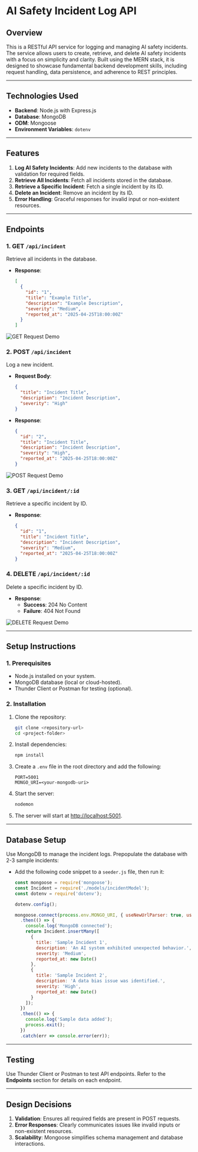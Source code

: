 # AI Safety Incident Log API

## **Overview**
This is a RESTful API service for logging and managing AI safety incidents. The service allows users to create, retrieve, and delete AI safety incidents with a focus on simplicity and clarity. Built using the MERN stack, it is designed to showcase fundamental backend development skills, including request handling, data persistence, and adherence to REST principles.

---

## **Technologies Used**
- **Backend**: Node.js with Express.js
- **Database**: MongoDB
- **ODM**: Mongoose
- **Environment Variables**: `dotenv`

---

## **Features**
1. **Log AI Safety Incidents**: Add new incidents to the database with validation for required fields.
2. **Retrieve All Incidents**: Fetch all incidents stored in the database.
3. **Retrieve a Specific Incident**: Fetch a single incident by its ID.
4. **Delete an Incident**: Remove an incident by its ID.
5. **Error Handling**: Graceful responses for invalid input or non-existent resources.

---

## **Endpoints**
### **1. GET `/api/incident`**
Retrieve all incidents in the database.

- **Response**:
  ```json
  [
    {
      "id": "1",
      "title": "Example Title",
      "description": "Example Description",
      "severity": "Medium",
      "reported_at": "2025-04-25T18:00:00Z"
    }
  ]
  ```

![GET Request Demo](./images/get.png)

### **2. POST `/api/incident`**
Log a new incident.

- **Request Body**:
  ```json
  {
    "title": "Incident Title",
    "description": "Incident Description",
    "severity": "High"
  }
  ```

- **Response**:
  ```json
  {
    "id": "2",
    "title": "Incident Title",
    "description": "Incident Description",
    "severity": "High",
    "reported_at": "2025-04-25T18:00:00Z"
  }
  ```

![POST Request Demo](./images/post.png)

### **3. GET `/api/incident/:id`**
Retrieve a specific incident by ID.

- **Response**:
  ```json
  {
    "id": "1",
    "title": "Incident Title",
    "description": "Incident Description",
    "severity": "Medium",
    "reported_at": "2025-04-25T18:00:00Z"
  }
  ```

### **4. DELETE `/api/incident/:id`**
Delete a specific incident by ID.

- **Response**:
  - **Success**: 204 No Content
  - **Failure**: 404 Not Found

![DELETE Request Demo](./images/delete.png)

---

## **Setup Instructions**

### **1. Prerequisites**
- Node.js installed on your system.
- MongoDB database (local or cloud-hosted).
- Thunder Client or Postman for testing (optional).

### **2. Installation**
1. Clone the repository:
   ```bash
   git clone <repository-url>
   cd <project-folder>
   ```
2. Install dependencies:
   ```bash
   npm install
   ```

3. Create a `.env` file in the root directory and add the following:
   ```env
   PORT=5001
   MONGO_URI=<your-mongodb-uri>
   ```

4. Start the server:
   ```bash
   nodemon
   ```

5. The server will start at [http://localhost:5001](http://localhost:5001).

---

## **Database Setup**
Use MongoDB to manage the incident logs. Prepopulate the database with 2-3 sample incidents:
- Add the following code snippet to a `seeder.js` file, then run it:
  ```javascript
  const mongoose = require('mongoose');
  const Incident = require('./models/incidentModel');
  const dotenv = require('dotenv');

  dotenv.config();

  mongoose.connect(process.env.MONGO_URI, { useNewUrlParser: true, useUnifiedTopology: true })
    .then(() => {
      console.log('MongoDB connected');
      return Incident.insertMany([
        {
          title: 'Sample Incident 1',
          description: 'An AI system exhibited unexpected behavior.',
          severity: 'Medium',
          reported_at: new Date()
        },
        {
          title: 'Sample Incident 2',
          description: 'A data bias issue was identified.',
          severity: 'High',
          reported_at: new Date()
        }
      ]);
    })
    .then(() => {
      console.log('Sample data added');
      process.exit();
    })
    .catch(err => console.error(err));
  ```

---

## **Testing**
Use Thunder Client or Postman to test API endpoints. Refer to the **Endpoints** section for details on each endpoint.

---

## **Design Decisions**
1. **Validation**: Ensures all required fields are present in POST requests.
2. **Error Responses**: Clearly communicates issues like invalid inputs or non-existent resources.
3. **Scalability**: Mongoose simplifies schema management and database interactions.